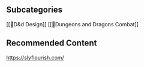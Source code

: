 ## Subcategories
[[🌿D&d Design]]
[[🌿Dungeons and Dragons Combat]]

## Recommended Content
https://slyflourish.com/
